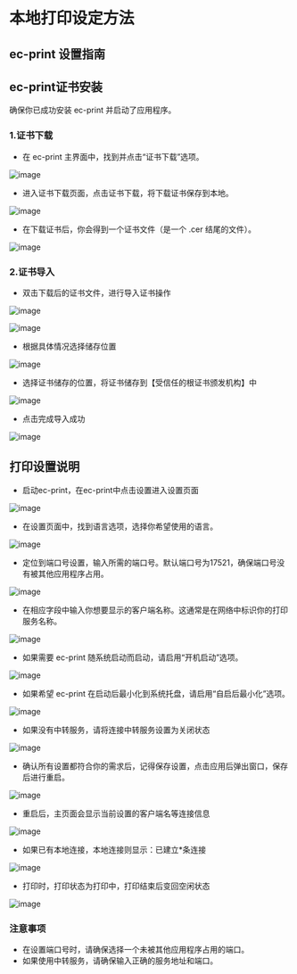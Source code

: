 # 本地打印设定方法


## **ec-print 设置指南**

## ec-print证书安装

确保你已成功安装 ec-print 并启动了应用程序。

### 1.证书下载

- 在 ec-print 主界面中，找到并点击“证书下载”选项。

![image](images/localprint1.png)
- 进入证书下载页面，点击证书下载，将下载证书保存到本地。

![image](images/localprint2.png)
- 在下载证书后，你会得到一个证书文件（是一个 .cer 结尾的文件）。

![image](images/localprint3.png)
### 2.证书导入

- 双击下载后的证书文件，进行导入证书操作

![image](images/localprint4.png)

![image](images/localprint5.png)
- 根据具体情况选择储存位置

![image](images/localprint6.png)
- 选择证书储存的位置，将证书储存到【受信任的根证书颁发机构】中

![image](images/localprint7.png)
- 点击完成导入成功

![image](images/localprint8.png)
## 打印设置说明

- 启动ec-print，在ec-print中点击设置进入设置页面

![image](images/localprint9.png)
- 在设置页面中，找到语言选项，选择你希望使用的语言。

![image](images/localprint10.png)
- 定位到端口号设置，输入所需的端口号。默认端口号为17521，确保端口号没有被其他应用程序占用。

![image](images/localprint11.png)
- 在相应字段中输入你想要显示的客户端名称。这通常是在网络中标识你的打印服务名称。

![image](images/localprint12.png)
- 如果需要 ec-print 随系统启动而启动，请启用“开机启动”选项。

![image](images/localprint13.png)
- 如果希望 ec-print 在启动后最小化到系统托盘，请启用“自启后最小化”选项。

![image](images/localprint14.png)
- 如果没有中转服务，请将连接中转服务设置为关闭状态

![image](images/localprint15.png)
- 确认所有设置都符合你的需求后，记得保存设置，点击应用后弹出窗口，保存后进行重启。

![image](images/localprint16.png)
- 重启后，主页面会显示当前设置的客户端名等连接信息

![image](images/localprint17.png)
- 如果已有本地连接，本地连接则显示：已建立*条连接

![image](images/localprint18.png)
- 打印时，打印状态为打印中，打印结束后变回空闲状态

![image](images/localprint19.png)
### **注意事项**

- 在设置端口号时，请确保选择一个未被其他应用程序占用的端口。
- 如果使用中转服务，请确保输入正确的服务地址和端口。